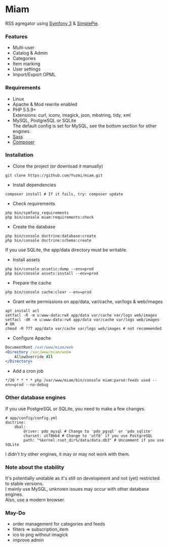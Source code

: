 # Miam

RSS agregator using [Symfony 3](https://symfony.com/) & [SimplePie](https://github.com/simplepie/simplepie).  

### Features

- Multi-user
- Catalog & Admin
- Categories
- Item marking
- User settings
- Import/Export OPML

### Requirements

- Linux
- Apache & Mod rewrite enabled
- PHP 5.5.9+  
Extensions: curl, iconv, imagick, json, mbstring, tidy, xml
- MySQL, PostgreSQL or SQLite  
The default config is set for MySQL, see the bottom section for other engines.
- [Sass](http://sass-lang.com/install)
- [Composer](https://getcomposer.org/download/)

### Installation

- Clone the project (or download it manually)
```shell
git clone https://github.com/Yuzmi/miam.git
```

- Install dependencies
```shell
composer install # If it fails, try: composer update
```

- Check requirements
```shell
php bin/symfony_requirements
php bin/console miam:requirements:check
```

- Create the database
```shell
php bin/console doctrine:database:create
php bin/console doctrine:schema:create
```
If you use SQLite, the app/data directory must be writable.

- Install assets
```shell
php bin/console assetic:dump --env=prod
php bin/console assets:install --env=prod
```

- Prepare the cache
```shell
php bin/console cache:clear --env=prod
```

- Grant write permissions on app/data, var/cache, var/logs & web/images
```shell
apt install acl
setfacl -R -m u:www-data:rwX app/data var/cache var/logs web/images
setfacl -dR -m u:www-data:rwX app/data var/cache var/logs web/images
# OR
chmod -R 777 app/data var/cache var/logs web/images # not recommended
```

- Configure Apache
```apache
DocumentRoot /var/www/miam/web
<Directory /var/www/miam/web>
	AllowOverride All
</Directory>
```

- Add a cron job
```
*/30 * * * * php /var/www/miam/bin/console miam:parse:feeds used --env=prod --no-debug
```

### Other database engines

If you use PostgreSQL or SQLite, you need to make a few changes.
```
# app/config/config.yml
doctrine:
	dbal:
		driver:	pdo_mysql # Change to 'pdo_pgsql' or 'pdo_sqlite'
		charset: utf8mb4 # Change to 'utf8' if you use PostgreSQL
		path: "%kernel.root_dir%/data/data.db3" # Uncomment if you use SQLite
```
I didn't try other engines, it may or may not work with them.

### Note about the stability

It's potentially unstable as it's still on development and not (yet) restricted to stable versions.  
I mainly use MySQL, unknown issues may occur with other database engines.  
Also, use a modern browser.  

### May-Do

- order management for categories and feeds
- filters => subscription_item
- ico to png without imagick
- improve admin